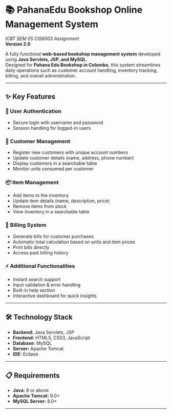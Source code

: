 # 📚 PahanaEdu Bookshop Online Management System  
*ICBT SEM 05 CIS6003 Assignment*  
**Version 2.0**

A fully functional **web-based bookshop management system** developed using **Java Servlets, JSP, and MySQL**.  
Designed for **Pahana Edu Bookshop in Colombo**, this system streamlines daily operations such as customer account handling, inventory tracking, billing, and overall administration.

---

## ✨ Key Features

### 🔑 User Authentication
- Secure login with username and password  
- Session handling for logged-in users  

### 👥 Customer Management
- Register new customers with unique account numbers  
- Update customer details (name, address, phone number)  
- Display customers in a searchable table  
- Monitor units consumed per customer  

### 📦 Item Management
- Add items to the inventory  
- Update item details (name, description, price)  
- Remove items from stock  
- View inventory in a searchable table  

### 🧾 Billing System
- Generate bills for customer purchases  
- Automatic total calculation based on units and item prices  
- Print bills directly  
- Access past billing history  

### ⚡ Additional Functionalities
- Instant search support  
- Input validation & error handling  
- Built-in help section  
- Interactive dashboard for quick insights  

---

## 🛠 Technology Stack
- **Backend:** Java Servlets, JSP  
- **Frontend:** HTML5, CSS3, JavaScript  
- **Database:** MySQL  
- **Server:** Apache Tomcat  
- **IDE:** Eclipse  

---

## 📋 Requirements
- **Java:** 8 or above  
- **Apache Tomcat:** 9.0+  
- **MySQL Server:** 8.0+  

---
